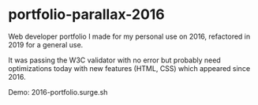 # portfolio-parallax-2016
Web developer portfolio I made for my personal use on 2016, refactored in 2019 for a general use.

It was passing the W3C validator with no error but probably need optimizations today with new features (HTML, CSS) which appeared since 2016.

Demo: 2016-portfolio.surge.sh
